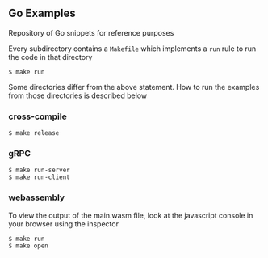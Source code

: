 ## Go Examples

Repository of Go snippets for reference purposes

Every subdirectory contains a `Makefile` which implements a `run` rule to run the code in that directory

```
$ make run
```

Some directories differ from the above statement. How to run the examples from those directories is described below

### cross-compile

```
$ make release
```

### gRPC

```
$ make run-server
$ make run-client
```

### webassembly

To view the output of the main.wasm file, look at the javascript console in your browser using the inspector

```
$ make run
$ make open
```